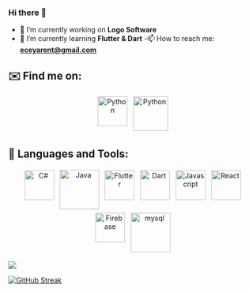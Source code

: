 
### Hi there 👋



- 🔭 I’m currently working on **Logo Software**
- 🌱 I’m currently learning **Flutter & Dart**
-📫 How to reach me: **eceyarent@gmail.com**


## ✉️ Find me on:
<p align="center">
 <a href="https://linkedin.com/in/eceyarent" target="_blank" rel="noopener noreferrer"> <img src="https://user-images.githubusercontent.com/74072821/123178652-50265280-d490-11eb-9c74-0be10a24cc16.png" alt="Python" height="60" style="vertical-align:top; margin:4px"></a>
 <a href="mailto:eceyarent@gmail.com"> <img src="https://user-images.githubusercontent.com/74072821/123174676-2b7aac80-d489-11eb-8717-6573a27a2520.png" alt="Python" height="70" style="vertical-align:top; margin:4px"></a>
</p>


## 🧰 Languages and Tools:
<p align="center">

  <img src="https://user-images.githubusercontent.com/74072821/123179401-00488b00-d492-11eb-9c20-bf7b83bdb458.png" alt="C#" height="60" style="vertical-align:top; margin:4px">
 <img src="https://user-images.githubusercontent.com/74072821/123178134-405a3e80-d48f-11eb-89e2-9ade3c678443.png" alt="Java" height="80" style="vertical-align:top; margin:3px">

 <img src="https://user-images.githubusercontent.com/74072821/123177015-27508e00-d48d-11eb-9925-4b45e4b03df8.png" alt="Flutter" height="60" style="vertical-align:top; margin:4px">
 <img src="https://user-images.githubusercontent.com/74072821/123176938-08ea9280-d48d-11eb-83ef-769e3d02ab06.png" alt="Dart" height="60" style="vertical-align:top; margin:4px">
<img src="https://user-images.githubusercontent.com/74072821/123177873-c45ff680-d48e-11eb-9f86-c61fe16b6687.png" alt="Javascript" height="60" style="vertical-align:top; margin:4px">



 <img src="https://user-images.githubusercontent.com/74072821/123177322-b78ed300-d48d-11eb-9069-1db0f801328e.png" alt="React" height="60" style="vertical-align:top; margin:4px">
  <img src="https://user-images.githubusercontent.com/74072821/123177096-50711e80-d48d-11eb-9a1e-e924a307cc1c.png" alt="Firebase" height="60" style="vertical-align:top; margin:4px">

  <img src="https://user-images.githubusercontent.com/74072821/123178998-1a359e00-d491-11eb-841b-a6339b5ef33d.png" alt="mysql" height="80" style="vertical-align:top; margin:4px">
 
</p>



<img src="https://github-readme-stats.vercel.app/api?username=eceyarent&show_icons=true&theme=midnight-purple">



[![GitHub Streak](https://github-readme-streak-stats.herokuapp.com?user=eceyarent&theme=dark&border_radius=4.7)](https://git.io/streak-stats)







